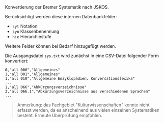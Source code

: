 Konvertierung der Bremer Systematik nach JSKOS.

Berücksichtigt werden diese internen Datenbankfelder:

* `syt` Notation
* `syn` Klassenbenennung
* `hie` Hierarchiestufe

Weitere Felder können bei Bedarf hinzugefügt werden.

Die Ausgangsdatei `sys.txt` wird zunächst in eine CSV-Datei folgender Form konvertiert:

~~~
0,"all 000","Allgemeines"
1,"all 001","Allgemeines"
1,"all 010","Allgemeine Enzyklopädien. Konversationslexika"
...
1,"all 066","Abkürzungsverzeichnisse"
2,"all 066.1","Abkürzungsverzeichnisse aus verschiedenen Sprachen"
...
~~~

> Anmerkung: das Fachgebiet "Kulturwissenschaften" konnte nicht erfasst werden, da es anscheinend aus vielen einzelnen Systematiken besteht. Erneute Überprüfung empfohlen.